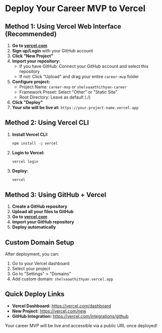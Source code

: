 # Deploy Your Career MVP to Vercel

## Method 1: Using Vercel Web Interface (Recommended)

1. **Go to [vercel.com](https://vercel.com)**
2. **Sign up/Login** with your GitHub account
3. **Click "New Project"**
4. **Import your repository:**
   - If you have GitHub: Connect your GitHub account and select this repository
   - If not: Click "Upload" and drag your entire `career-mvp` folder
5. **Configure project:**
   - Project Name: `career-mvp` or `shelvaaathithyan-career`
   - Framework Preset: Select "Other" or "Static Site"
   - Root Directory: Leave as default (./)
6. **Click "Deploy"**
7. **Your site will be live at:** `https://your-project-name.vercel.app`

## Method 2: Using Vercel CLI

1. **Install Vercel CLI:**
   ```bash
   npm install -g vercel
   ```

2. **Login to Vercel:**
   ```bash
   vercel login
   ```

3. **Deploy:**
   ```bash
   vercel
   ```

## Method 3: Using GitHub + Vercel

1. **Create a GitHub repository**
2. **Upload all your files to GitHub**
3. **Go to [vercel.com](https://vercel.com)**
4. **Import your GitHub repository**
5. **Deploy automatically**

## Custom Domain Setup

After deployment, you can:
1. Go to your Vercel dashboard
2. Select your project
3. Go to "Settings" > "Domains"
4. Add custom domain: `shelvaaathithyan.vercel.app`

## Quick Deploy Links

- **Vercel Dashboard:** https://vercel.com/dashboard
- **New Project:** https://vercel.com/new
- **GitHub Integration:** https://vercel.com/integrations/github

Your career MVP will be live and accessible via a public URL once deployed! 